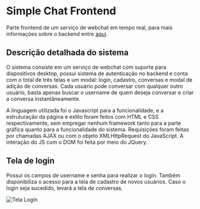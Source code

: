 # Simple Chat Frontend

Parte frontend de um serviço de webchat em tempo real, para mais informações sobre o backend entre [aqui](https://github.com/schmoellerIuri/APISimpleChat).

## Descrição detalhada do sistema

O sistema consiste em um serviço de webchat com suporte para dispositivos desktop, possui sistema de autenticação no backend e conta com o total de três telas e um modal: login, cadastro, conversas e modal de adição de conversas.
Cada usuário pode conversar com qualquer outro usuário, basta apenas buscar o username de quem deseja conversar e criar a conversa instantâneamente.

A linguagem utilizada foi o Javascript para a funcionalidade, e a estruturação da página e estilo foram feitos com HTML e CSS respectivamente, sem empregar nenhum framework tanto para a parte gráfica quanto para a funcionalidade do sistema.
Requisições foram feitas por chamadas AJAX ou com o objeto XMLHttpRequest do JavaScript. A interação do JS com o DOM foi feita por meio do JQuery.

## Tela de login

Possui os campos de username e senha para realizar o login. Também disponibiliza o acesso para a tela de cadastro de novos usuários. Caso o login seja sucedido, levará a tela de conversas.

![Tela Login](https://github.com/schmoellerIuri/SimpleChatFront/blob/master/images/loginscreen.png)

